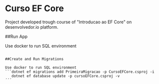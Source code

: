 # Curso EF Core

Project developed trough course of "Introducao ao EF Core" on desenvolvedor.io platform.

##Run App

Use docker to run SQL environment
```docker-compose up -d´´´

##Create and Run Migrations

Use docker to run SQL environment
```dotnet ef migrations add PrimeiraMigracao -p CursoEFCore.csproj -i
   dotnet ef database update -p cursoEFCore.csproj -v
´´´
